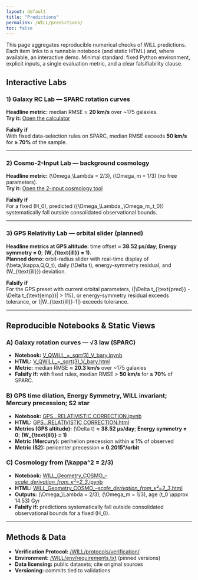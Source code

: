 ```yaml
---
layout: default
title: "Predictions"
permalink: /WILL/predictions/
toc: false
---
```


This page aggregates reproducible numerical checks of WILL predictions.
Each item links to a runnable notebook (and static HTML) and, where available, an interactive demo.
Minimal standard: fixed Python environment, explicit inputs, a single evaluation metric, and a clear falsifiability clause.

## Interactive Labs

### 1) Galaxy RC Lab — SPARC rotation curves
**Headline metric:** median RMSE ≈ **20 km/s** over ~175 galaxies.  
**Try it:** [Open the calculator](https://antonrize.github.io/WILL/calculator/)

**Falsify if**  
With fixed data-selection rules on SPARC, median RMSE exceeds **50 km/s** for **≥ 70%** of the sample.

---

### 2) Cosmo-2-Input Lab — background cosmology
**Headline metric:** \(\Omega_\Lambda = 2/3\), \(\Omega_m = 1/3\) (no free parameters).  
**Try it:** [Open the 2-input cosmology tool](https://antonrize.github.io/WILL/2-input-cosmology.html)

**Falsify if**  
For a fixed \(H_0\), predicted \(\{\Omega_\Lambda,\,\Omega_m,\,t_0\}\) systematically fall outside consolidated observational bounds.

---

### 3) GPS Relativity Lab — orbital slider (planned)
**Headline metrics at GPS altitude:** time offset ≈ **38.52 μs/day**; **Energy symmetry = 0**; **\(W_{\text{ill}} = 1\)**.  
**Planned demo:** orbit-radius slider with real-time display of \(\beta,\kappa,Q,Q_t\), daily \(\Delta t\), energy-symmetry residual, and \(W_{\text{ill}}\) deviation.

**Falsify if**  
For the GPS preset with current orbital parameters, \(|\Delta t_{\text{pred}} - \Delta t_{\text{emp}}| > 1\%\), or energy-symmetry residual exceeds tolerance, or \(|W_{\text{ill}}-1|\) exceeds tolerance.

---

## Reproducible Notebooks & Static Views

### A) Galaxy rotation curves — √3 law (SPARC)
- **Notebook:** [V_QWILL_=_sqrt(3)_V_bary.ipynb](https://antonrize.github.io/WILL/Colab%20Notebooks/V_QWILL_=_sqrt(3)_V_bary.ipynb)  
- **HTML:** [V_QWILL_=_sqrt(3)_V_bary.html](https://antonrize.github.io/WILL/Colab%20Notebooks/V_QWILL_=_sqrt(3)_V_bary.html)  
- **Metric:** median RMSE ≈ **20.3 km/s** over ~175 galaxies  
- **Falsify if:** with fixed rules, median RMSE > **50 km/s** for **≥ 70%** of SPARC.

### B) GPS time dilation, Energy Symmetry, WILL invariant; Mercury precession; S2 star
- **Notebook:** [GPS…RELATIVISTIC CORRECTION.ipynb](https://antonrize.github.io/WILL/Colab%20Notebooks/GPS%20TIME%20+PRECESSION%20OF%20MERCURY+PRECESSION%20OF%20S2%20STAR+CONSERVATION%20LAW+RELATIVISTIC%20CORRECTION.ipynb)  
- **HTML:** [GPS…RELATIVISTIC CORRECTION.html](https://antonrize.github.io/WILL/Colab%20Notebooks/GPS%20TIME%20+PRECESSION%20OF%20MERCURY+PRECESSION%20OF%20S2%20STAR+CONSERVATION%20LAW+RELATIVISTIC%20CORRECTION.html)  
- **Metrics (GPS altitude):** \(\Delta t\) ≈ **38.52 μs/day**; **Energy symmetry = 0**; **\(W_{\text{ill}} = 1\)**  
- **Metric (Mercury):** perihelion precession within **≤ 1%** of observed  
- **Metric (S2):** pericenter precession ≈ **0.2015°/orbit**

### C) Cosmology from \(\kappa^2 = 2/3\)
- **Notebook:** [WILL_Geometry_COSMO_–_scale_derivation_from_κ²_=_2_3_.ipynb](https://antonrize.github.io/WILL/Colab%20Notebooks/WILL_Geometry_COSMO_%E2%80%93_scale_derivation_from_%CE%BA%C2%B2_=_2_3_.ipynb)  
- **HTML:** [WILL_Geometry_COSMO_–_scale_derivation_from_κ²_=_2_3_.html](https://antonrize.github.io/WILL/Colab%20Notebooks/WILL_Geometry_COSMO_%E2%80%93_scale_derivation_from_%CE%BA%C2%B2_=_2_3_.html)  
- **Outputs:** \(\Omega_\Lambda = 2/3\), \(\Omega_m = 1/3\), age \(t_0 \approx 14.53\) Gyr  
- **Falsify if:** predictions systematically fall outside consolidated observational bounds for a fixed \(H_0\).

---

## Methods & Data
- **Verification Protocol:** [/WILL/protocols/verification/](https://antonrize.github.io/WILL/protocols/verification/)  
- **Environment:** [/WILL/env/requirements.txt](https://antonrize.github.io/WILL/env/requirements.txt) (pinned versions)  
- **Data licensing:** public datasets; cite original sources  
- **Versioning:** commits tied to validations
